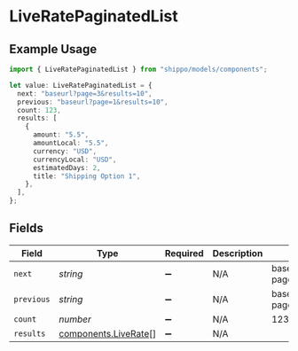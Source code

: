 # LiveRatePaginatedList

## Example Usage

```typescript
import { LiveRatePaginatedList } from "shippo/models/components";

let value: LiveRatePaginatedList = {
  next: "baseurl?page=3&results=10",
  previous: "baseurl?page=1&results=10",
  count: 123,
  results: [
    {
      amount: "5.5",
      amountLocal: "5.5",
      currency: "USD",
      currencyLocal: "USD",
      estimatedDays: 2,
      title: "Shipping Option 1",
    },
  ],
};
```

## Fields

| Field                                                        | Type                                                         | Required                                                     | Description                                                  | Example                                                      |
| ------------------------------------------------------------ | ------------------------------------------------------------ | ------------------------------------------------------------ | ------------------------------------------------------------ | ------------------------------------------------------------ |
| `next`                                                       | *string*                                                     | :heavy_minus_sign:                                           | N/A                                                          | baseurl?page=3&results=10                                    |
| `previous`                                                   | *string*                                                     | :heavy_minus_sign:                                           | N/A                                                          | baseurl?page=1&results=10                                    |
| `count`                                                      | *number*                                                     | :heavy_minus_sign:                                           | N/A                                                          | 123                                                          |
| `results`                                                    | [components.LiveRate](../../models/components/liverate.md)[] | :heavy_minus_sign:                                           | N/A                                                          |                                                              |